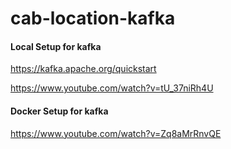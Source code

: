 # cab-location-kafka

#### Local Setup for kafka
https://kafka.apache.org/quickstart  

https://www.youtube.com/watch?v=tU_37niRh4U

#### Docker Setup for kafka
https://www.youtube.com/watch?v=Zq8aMrRnvQE
